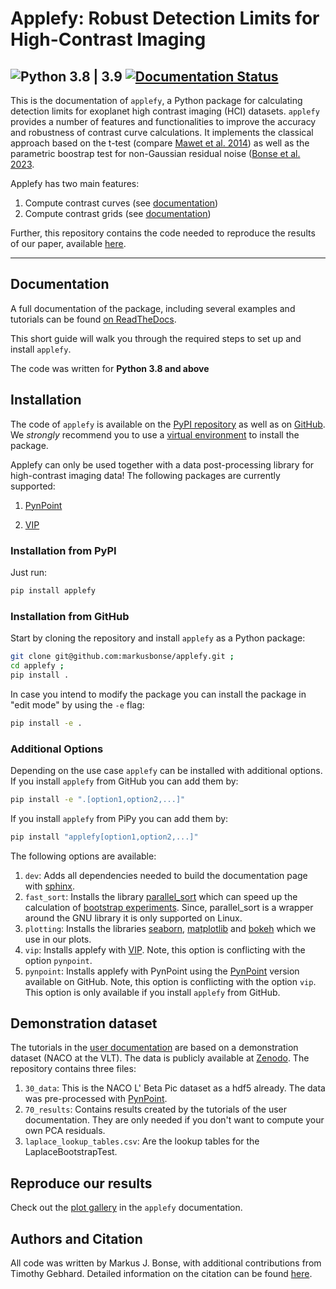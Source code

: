 # Applefy: Robust Detection Limits for High-Contrast Imaging
![Python 3.8 | 3.9](https://img.shields.io/badge/python-3.8_|_3.9-blue)
[![Documentation Status](https://readthedocs.org/projects/applefy/badge/?version=latest)](https://applefy.readthedocs.io/en/latest/?badge=latest)
---

This is the documentation of ``applefy``, a Python package for calculating 
detection limits for exoplanet high contrast imaging (HCI) datasets. 
``applefy`` provides a number of features and functionalities to improve the accuracy
and robustness of contrast curve calculations. It implements the classical 
approach based on the t-test (compare 
[Mawet et al. 2014](https://arxiv.org/abs/1407.2247>)) as well as the parametric
boostrap test for non-Gaussian residual noise ([Bonse et al. 2023](https://ui.adsabs.harvard.edu/abs/2023AJ....166...71B/abstract).

Applefy has two main features:

1. Compute contrast curves (see [documentation](https://applefy.readthedocs.io/en/latest/02_user_documentation/01_contrast_curves.html))
2. Compute contrast grids (see [documentation](https://applefy.readthedocs.io/en/latest/02_user_documentation/02_contrast_grid.html))

Further, this repository contains the code needed to reproduce the results of 
our paper, available [here](https://iopscience.iop.org/article/10.3847/1538-3881/acc93c/meta).

---

## Documentation
A full documentation of the package, including several examples and tutorials 
can be found [on ReadTheDocs](https://applefy.readthedocs.io).

This short guide will walk you through the required steps to set up and install
`applefy`.

The code was written for **Python 3.8 and above**
 

## Installation

The code of `applefy` is available on the [PyPI repository](https://pypi.org/project/applefy/)
as well as on 
[GitHub](https://github.com/markusbonse/applefy). We *strongly* recommend you 
to use a [virtual environment](https://virtualenv.pypa.io/en/latest/) to install
the package.

Applefy can only be used together with a data post-processing library
for high-contrast imaging data! The following packages are currently 
supported:

1. [PynPoint](https://pynpoint.readthedocs.io/en/latest/installation.html)

2. [VIP](https://vip.readthedocs.io/en/latest/Installation-and-dependencies.html)

### Installation from PyPI

Just run:
```bash
pip install applefy
```

### Installation from GitHub

Start by cloning the repository and install `applefy` as a Python package:

```bash
git clone git@github.com:markusbonse/applefy.git ;
cd applefy ;
pip install .
```

In case you intend to modify the package you can install the package in 
"edit mode" by using the `-e` flag:

```bash
pip install -e .
```

### Additional Options

Depending on the use case `applefy` can be installed with additional options. 
If you install `applefy` from GitHub you can add them by:

```bash
pip install -e ".[option1,option2,...]"
```

If you install `applefy` from PiPy you can add them by:

```bash
pip install "applefy[option1,option2,...]"
```

The following options are available:
1. `dev`: Adds all dependencies needed to build the documentation page with
[sphinx](https://www.sphinx-doc.org/en/master/).
2. `fast_sort`: Installs the library 
[parallel_sort](https://pypi.org/project/parallel-sort/) which can speed up the
calculation of 
[bootstrap experiments](02_user_documentation/03_bootstrapping.ipynb). Since,
parallel_sort is a wrapper around the GNU library it is only supported on Linux.
3. `plotting`: Installs the libraries [seaborn](https://seaborn.pydata.org), 
[matplotlib](https://matplotlib.org) and 
[bokeh](https://docs.bokeh.org/en/latest/)
which we use in our plots. 
4. `vip`: Installs applefy with [VIP](https://vip.readthedocs.io/en/latest/Installation-and-dependencies.html).
Note, this option is conflicting with the 
option `pynpoint`.
5. `pynpoint`: Installs applefy with PynPoint using the [PynPoint](https://pynpoint.readthedocs.io/en/latest/installation.html)
version available on GitHub. Note, this option is conflicting with the option `vip`. 
This option is only available if you install `applefy` from GitHub.

## Demonstration dataset
The tutorials in the 
[user documentation](https://applefy.readthedocs.io) are based 
on a demonstration dataset (NACO at the VLT). The data is publicly available
at [Zenodo](https://zenodo.org/record/7630239#.Y-auZy2cZQI). The repository 
contains three files:

1. `30_data`: This is the NACO L' Beta Pic dataset as a hdf5 already. 
The data was pre-processed with [PynPoint](https://pynpoint.readthedocs.io/en/latest/).
2. `70_results`: Contains results created by the tutorials of the user 
documentation. They are only needed if you don't want to compute your own PCA
residuals.
3. `laplace_lookup_tables.csv`: Are the lookup tables for the 
LaplaceBootstrapTest.

## Reproduce our results
Check out the [plot gallery](https://applefy.readthedocs.io/en/latest/04_apples_with_apples/01_general.html)
in the ``applefy`` documentation.

## Authors and Citation
All code was written by Markus J. Bonse, with additional contributions from 
Timothy Gebhard. Detailed information on the citation can be found [here](https://applefy.readthedocs.io/en/latest/05_citation.html).